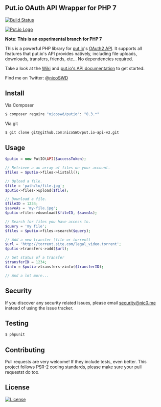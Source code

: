 ## Put.io OAuth API Wrapper for PHP 7

[![Build Status](https://travis-ci.org/nicoSWD/put.io-api-v2.svg?branch=php7)](https://travis-ci.org/nicoSWD/put.io-api-v2)

[![Put.io Logo](http://s15.postimg.org/j2ewelz5n/putio_logo.png)](https://put.io/)

**Note: This is an experimental branch for PHP 7**

This is a powerful PHP library for [put.io](https://put.io/)'s [OAuth2 API](https://api.put.io/v2/docs/).
It supports all features that put.io's API provides natively, including file uploads, downloads, transfers, friends, etc... No dependencies required.

Take a look at the [Wiki](https://github.com/nicoSWD/put.io-api-v2/wiki/) and [put.io's API documentation](https://api.put.io/v2/docs/) to get started.

Find me on Twitter: @[nicoSWD](https://twitter.com/nicoSWD)

## Install

Via Composer

``` bash
$ composer require "nicoswd/putio": "0.3.*"
```

Via git
``` bash
$ git clone git@github.com:nicoSWD/put.io-api-v2.git
```


## Usage

```php
$putio = new PutIO\API($accessToken);

// Retrieve a an array of files on your account.
$files = $putio->files->listall();

// Upload a file.
$file = 'path/to/file.jpg';
$putio->files->upload($file);

// Download a file.
$fileID = 1234;
$saveAs = 'my-file.jpg';
$putio->files->download($fileID, $saveAs);

// Search for files you have access to.
$query = 'my file';
$files = $putio->files->search($query);

// Add a new transfer (file or torrent)
$url = 'http://torrent.site.com/legal_video.torrent';
$putio->transfers->add($url);

// Get status of a transfer
$transferID = 1234;
$info = $putio->transfers->info($transferID);

// And a lot more...
```

## Security

If you discover any security related issues, please email security@nic0.me instead of using the issue tracker.

## Testing

``` bash
$ phpunit
```

## Contributing
Pull requests are very welcome! If they include tests, even better. This project follows PSR-2 coding standards, please make sure your pull requestst do too.

## License

[![License](https://img.shields.io/packagist/l/nicoSWD/putio.svg)](https://packagist.org/packages/nicoswd/putio)
